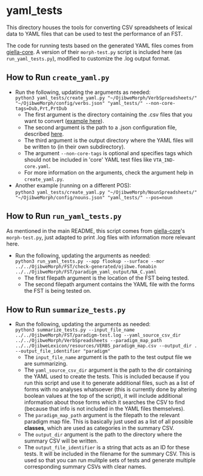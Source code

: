 # yaml_tests
This directory houses the tools for converting CSV spreadsheets of lexical data to YAML files that can be used to test the performance of an FST.

The code for running tests based on the generated YAML files comes from [giella-core](https://github.com/giellalt/giella-core).  A version of their `morph-test.py` script is included here (as `run_yaml_tests.py`), modified to customize the .log output format.

## How to Run `create_yaml.py`
- Run the following, updating the arguments as needed:  
`python3 yaml_tests/create_yaml.py "~/OjibweMorph/VerbSpreadsheets/" "~/OjibweMorph/config/verbs.json" "yaml_tests/" --non-core-tags=Dub,Prt,PrtDub`
    - The first argument is the directory containing the .csv files that you want to convert ([example here](https://github.com/ELF-Lab/OjibweMorph/tree/main/VerbSpreadsheets)).
    - The second argument is the path to a .json configuration file, described [here](https://github.com/ELF-Lab/ParserTools/tree/dev/csv2fst#json-configuration-files).
    - The third argument is the output directory where the YAML files will be written to (in their own subdirectory).
    - The argument `--non-core-tags` is optional and specifies tags which should not be included in 'core' YAML test files like `VTA_IND-core.yaml`.
    - For more information on the arguments, check the argument help in `create_yaml.py`.
- Another example (running on a different POS):  
`python3 yaml_tests/create_yaml.py "~/OjibweMorph/NounSpreadsheets/" "~/OjibweMorph/config/nouns.json" "yaml_tests/" --pos=noun`

## How to Run `run_yaml_tests.py`
As mentioned in the main README, this script comes from [giella-core](https://github.com/giellalt/giella-core)'s `morph-test.py`, just adapted to print .log files with information more relevant here.
- Run the following, updating the arguments as needed:  
`python3 run_yaml_tests.py --app flookup --surface --mor ../../OjibweMorph/FST/check-generated/ojibwe.fomabin ../../OjibweMorph/FST/paradigm_yaml_output/NA_C.yaml`
    - The first filepath argument is the location of the FST being tested.
    - The second filepath argument contains the YAML file with the forms the FST is being tested on.

## How to Run `summarize_tests.py`
- Run the following, updating the arguments as needed:  
`python3 summarize_tests.py --input_file_name ../../OjibweMorph/FST/paradigm-test.log --yaml_source_csv_dir ../../OjibweMorph/VerbSpreadsheets --paradigm_map_path ../../OjibweLexicon/resources/VERBS_paradigm_map.csv --output_dir . --output_file_identifier "paradigm"`
    - The `input_file_name` argument is the path to the test output file we are summarizing.
    - The `yaml_source_csv_dir` argument is the path to the dir containing the YAML used to create the tests.  This is included because if you run this script and use it to generate additional files, such as a list of forms with no analyses whatsoever (this is currently done by altering boolean values at the top of the script), it will include additional information about those forms which it searches the CSV to find (because that info is not included in the YAML files themselves).
    - The `paradigm_map_path` argument is the filepath to the relevant paradigm map file.  This is basically just used as a list of all possible **classes**, which are used as categories in the summary CSV.
    - The `output_dir` argument is the path to the directory where the summary CSV will be written.
    - The `output_file_identifier` is a string that acts as an ID for these tests.  It will be included in the filename for the summary CSV.  This is used so that you can run mulitple sets of tests and generate multiple corresponding summary CSVs with clear names.
